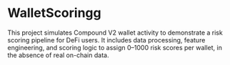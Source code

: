 # WalletScoringg
This project simulates Compound V2 wallet activity to demonstrate a risk scoring pipeline for DeFi users. It includes data processing, feature engineering, and scoring logic to assign 0–1000 risk scores per wallet, in the absence of real on-chain data.
